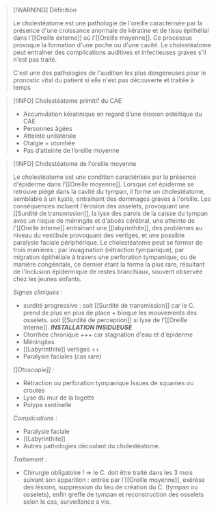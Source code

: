 
>[!WARNING] Définition
>
>Le cholestéatome est une pathologie de l'oreille caractérisée par la présence d'une croissance anormale de kératine et de tissu épithélial dans l'[[Oreille externe]] où l'[[Oreille moyenne]]. Ce processus provoque la formation d'une poche ou d'une cavité. Le cholestéatome peut entraîner des complications auditives et infectieuses graves s'il n'est pas traité. 
>
>C'est une des pathologies de l'audition les plus dangereuses pour le pronostic vital du patient si elle n'est pas découverte et traitée à temps

>[!INFO] Cholestéatome primitif du CAE
>- Accumulation kératinique en regard d’une érosion ostéitique du CAE 
>- Personnes âgées
>- Atteinte unilatérale
>- Otalgie + otorrhée
>- Pas d’atteinte de l’oreille moyenne

>[!INFO] Cholestéatome de l'oreille moyenne
>
>Le cholestéatome est une condition caractérisée par la présence d'épiderme dans l'[[Oreille moyenne]]. Lorsque cet épiderme se retrouve piégé dans la cavité du tympan, il forme un cholestéatome, semblable à un kyste, entraînant des dommages graves à l'oreille. Les conséquences incluent l'érosion des osselets, provoquant une [[Surdité de transmission]], la lyse des parois de la caisse du tympan avec un risque de méningite et d'abcès cérébral, une atteinte de l'[[Oreille interne]] entraînant une [[labyrinthite]], des problèmes au niveau du vestibule provoquant des vertiges, et une possible paralysie faciale périphérique. Le cholestéatome peut se former de trois manières : par invagination (rétraction tympanique), par migration épithéliale à travers une perforation tympanique, ou de manière congénitale, ce dernier étant la forme la plus rare, résultant de l'inclusion épidermique de restes branchiaux, souvent observée chez les jeunes enfants.
>
>*Signes cliniques :*
>- surdité progressive : soit [[Surdité de transmission]] car le C. prend de plus en plus de place + bloque les mouvements des osselets. soit [[Surdité de perception]] si lyse de l'[[Oreille interne]]. *__INSTALLATION INSIDUEUSE__*
>- Otorrhée chronique +++ car stagnation d'eau et d'épiderme
>- Méningites
>- [[Labyrinthite]] vertiges ++
>- Paralysie faciales (cas rare)
>
>*[[Otoscopie]] :* 
>- Rétraction ou perforation tympanique Issues de squames ou croutes
>- Lyse du mur de la logette
>- Polype sentinelle
>
>*Complications :*
>
>- Paralysie faciale
>- [[Labyrinthite]]
>- Autres pathologies découlant du cholestéatome.
>
>*Traitement :*
>
>- Chirurgie obligatoire ! => le C. doit être traité dans les 3 mois suivant son apparition : entrée par l'[[Oreille moyenne]], exérèse des lésions, suppression du lieu de création du C. (tympan ou osselets), enfin greffe de tympan et reconstruction des osselets selon le cas, surveillance a vie. 




